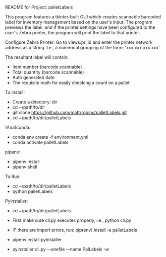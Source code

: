 README for Project: palletLabels

This program features a tkinter-built GUI which creates scannable barcoded label for inventory management based on the user's input.  The program previews the label, and if the printer settings have been configured to the user's Zebra printer, the program will print the label to that printer.

Configure Zebra Printer:
Go to views.pr_id and enter the printer network address as a string.  I.e., a numerical grouping of the form: 'xxx.xxx.xxx.xxx'

The resultant label will contain:
- Item number (barcode scannable)
- Total quantity (barcode scannable)
- Auto generated date
- The requisite math for easily checking a count on a pallet

To Install:
- Create a directory: dir
- cd ~/path/to/dir
- git clone https://github.com/mattrrobins/palletLabels.git
- cd ~/path/to/dir/palletLabels

(Ana)conda:
- conda env create -f environment.yml
- conda activate palletLabels

pipenv:
- pipenv install
- pipenv shell

To Run:
- cd ~/path/to/dir/palletLabels
- python palletLabels

PyInstaller:
- cd ~/path/to/dir/palletLabels
- First make sure cli.py executes properly, i.e., python cli.py
- IF there are import errors, run:
    pip(env) install -e palletLabels

- pipenv install pyinstaller
- pyinstaller cli.py --onefile --name PalLabels -w
